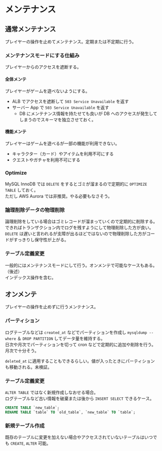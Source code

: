 # メンテナンス

## 通常メンテナンス
プレイヤーの操作を止めてメンテナンス。定期または不定期に行う。

### メンテナンスモードにする仕組み
プレイヤーからのアクセスを遮断する。
#### 全体メンテ
プレイヤーがゲームを遊べないようにする。
- ALB でアクセスを遮断して `503 Service Unavailable` を返す
- サーバー App で `503 Service Unavailable` を返す
  - DB にメンテナンス情報を持たせても良いが DB ヘのアクセスが発生してしまうのでスキーマを独立させておく。

#### 機能メンテ
プレイヤーはゲームを遊べるが一部の機能が利用できない。
- キャラクター（カード）やアイテムを利用不可にする
- クエストやガチャを利用不可にする

### Optimize
MySQL InnoDB では `DELETE` をするとゴミが溜まるので定期的に `OPTIMIZE TABLE` しておく。  
ただし AWS Aurora では非推奨。やる必要もなさそう。

### 論理削除データの物理削除
論理削除をしている場合はゴミレコードが溜まっていくので定期的に削除する。  
できればトランザクション内でログを残すようにして物理削除した方が良い。 `DELETE` は遅いと言われるが支障が出るほどではないので物理削除した方がコードがすっきりし保守性が上がる。

### テーブル定義変更
一般的にはメンテナンスモードにして行う。オンメンテで可能なケースもある。（後述）  
インデックス操作を含む。

## オンメンテ
プレイヤーの操作を止めずに行うメンテナンス。

### パーティション
ログテーブルなどは `created_at` などでパーティションを作成し `mysqldump --where` ＆ `DROP PARTITION` してデータ量を維持する。  
日次や月次でパーティションを切って cron などで定期的に追加や削除を行う。月次で十分そう。  

`deleted_at` に適用することもできるらしい。値が入ったときにパーティションも移動される。未検証。

### テーブル定義変更
`ALTER TABLE` ではなく新規作成しなおせる場合。  
ログテーブルなど古い情報を破棄または後から `INSERT SELECT` できるケース。
```sql
CREATE TABLE `new_table`;
RENAME TABLE `table` TO `old_table`, `new_table` TO `table`;
```
### 新規テーブル作成
既存のテーブルに変更を加えない場合やアクセスされていないテーブルはいつでも `CREATE`, `ALTER` 可能。
